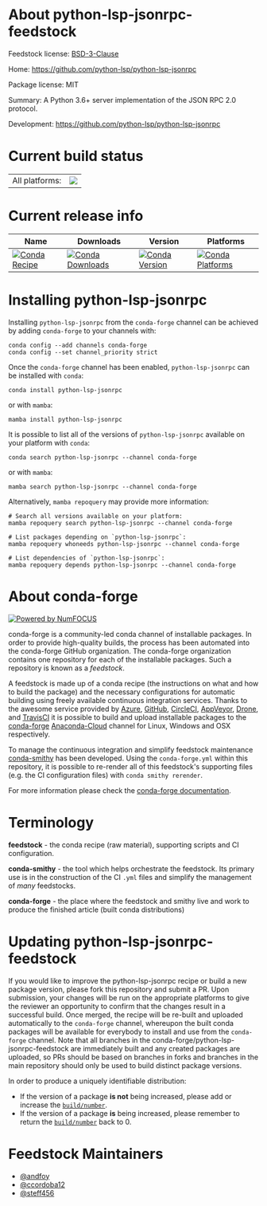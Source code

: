 About python-lsp-jsonrpc-feedstock
==================================

Feedstock license: [BSD-3-Clause](https://github.com/conda-forge/python-lsp-jsonrpc-feedstock/blob/main/LICENSE.txt)

Home: https://github.com/python-lsp/python-lsp-jsonrpc

Package license: MIT

Summary: A Python 3.6+ server implementation of the JSON RPC 2.0 protocol.

Development: https://github.com/python-lsp/python-lsp-jsonrpc

Current build status
====================


<table><tr><td>All platforms:</td>
    <td>
      <a href="https://dev.azure.com/conda-forge/feedstock-builds/_build/latest?definitionId=12454&branchName=main">
        <img src="https://dev.azure.com/conda-forge/feedstock-builds/_apis/build/status/python-lsp-jsonrpc-feedstock?branchName=main">
      </a>
    </td>
  </tr>
</table>

Current release info
====================

| Name | Downloads | Version | Platforms |
| --- | --- | --- | --- |
| [![Conda Recipe](https://img.shields.io/badge/recipe-python--lsp--jsonrpc-green.svg)](https://anaconda.org/conda-forge/python-lsp-jsonrpc) | [![Conda Downloads](https://img.shields.io/conda/dn/conda-forge/python-lsp-jsonrpc.svg)](https://anaconda.org/conda-forge/python-lsp-jsonrpc) | [![Conda Version](https://img.shields.io/conda/vn/conda-forge/python-lsp-jsonrpc.svg)](https://anaconda.org/conda-forge/python-lsp-jsonrpc) | [![Conda Platforms](https://img.shields.io/conda/pn/conda-forge/python-lsp-jsonrpc.svg)](https://anaconda.org/conda-forge/python-lsp-jsonrpc) |

Installing python-lsp-jsonrpc
=============================

Installing `python-lsp-jsonrpc` from the `conda-forge` channel can be achieved by adding `conda-forge` to your channels with:

```
conda config --add channels conda-forge
conda config --set channel_priority strict
```

Once the `conda-forge` channel has been enabled, `python-lsp-jsonrpc` can be installed with `conda`:

```
conda install python-lsp-jsonrpc
```

or with `mamba`:

```
mamba install python-lsp-jsonrpc
```

It is possible to list all of the versions of `python-lsp-jsonrpc` available on your platform with `conda`:

```
conda search python-lsp-jsonrpc --channel conda-forge
```

or with `mamba`:

```
mamba search python-lsp-jsonrpc --channel conda-forge
```

Alternatively, `mamba repoquery` may provide more information:

```
# Search all versions available on your platform:
mamba repoquery search python-lsp-jsonrpc --channel conda-forge

# List packages depending on `python-lsp-jsonrpc`:
mamba repoquery whoneeds python-lsp-jsonrpc --channel conda-forge

# List dependencies of `python-lsp-jsonrpc`:
mamba repoquery depends python-lsp-jsonrpc --channel conda-forge
```


About conda-forge
=================

[![Powered by
NumFOCUS](https://img.shields.io/badge/powered%20by-NumFOCUS-orange.svg?style=flat&colorA=E1523D&colorB=007D8A)](https://numfocus.org)

conda-forge is a community-led conda channel of installable packages.
In order to provide high-quality builds, the process has been automated into the
conda-forge GitHub organization. The conda-forge organization contains one repository
for each of the installable packages. Such a repository is known as a *feedstock*.

A feedstock is made up of a conda recipe (the instructions on what and how to build
the package) and the necessary configurations for automatic building using freely
available continuous integration services. Thanks to the awesome service provided by
[Azure](https://azure.microsoft.com/en-us/services/devops/), [GitHub](https://github.com/),
[CircleCI](https://circleci.com/), [AppVeyor](https://www.appveyor.com/),
[Drone](https://cloud.drone.io/welcome), and [TravisCI](https://travis-ci.com/)
it is possible to build and upload installable packages to the
[conda-forge](https://anaconda.org/conda-forge) [Anaconda-Cloud](https://anaconda.org/)
channel for Linux, Windows and OSX respectively.

To manage the continuous integration and simplify feedstock maintenance
[conda-smithy](https://github.com/conda-forge/conda-smithy) has been developed.
Using the ``conda-forge.yml`` within this repository, it is possible to re-render all of
this feedstock's supporting files (e.g. the CI configuration files) with ``conda smithy rerender``.

For more information please check the [conda-forge documentation](https://conda-forge.org/docs/).

Terminology
===========

**feedstock** - the conda recipe (raw material), supporting scripts and CI configuration.

**conda-smithy** - the tool which helps orchestrate the feedstock.
                   Its primary use is in the construction of the CI ``.yml`` files
                   and simplify the management of *many* feedstocks.

**conda-forge** - the place where the feedstock and smithy live and work to
                  produce the finished article (built conda distributions)


Updating python-lsp-jsonrpc-feedstock
=====================================

If you would like to improve the python-lsp-jsonrpc recipe or build a new
package version, please fork this repository and submit a PR. Upon submission,
your changes will be run on the appropriate platforms to give the reviewer an
opportunity to confirm that the changes result in a successful build. Once
merged, the recipe will be re-built and uploaded automatically to the
`conda-forge` channel, whereupon the built conda packages will be available for
everybody to install and use from the `conda-forge` channel.
Note that all branches in the conda-forge/python-lsp-jsonrpc-feedstock are
immediately built and any created packages are uploaded, so PRs should be based
on branches in forks and branches in the main repository should only be used to
build distinct package versions.

In order to produce a uniquely identifiable distribution:
 * If the version of a package **is not** being increased, please add or increase
   the [``build/number``](https://docs.conda.io/projects/conda-build/en/latest/resources/define-metadata.html#build-number-and-string).
 * If the version of a package **is** being increased, please remember to return
   the [``build/number``](https://docs.conda.io/projects/conda-build/en/latest/resources/define-metadata.html#build-number-and-string)
   back to 0.

Feedstock Maintainers
=====================

* [@andfoy](https://github.com/andfoy/)
* [@ccordoba12](https://github.com/ccordoba12/)
* [@steff456](https://github.com/steff456/)

